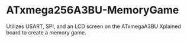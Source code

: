 # ATxmega256A3BU-MemoryGame
Utilizes USART, SPI, and an LCD screen on the ATxmegaA3BU Xplained board to create a memory game.
